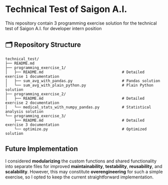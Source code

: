 # Technical Test of Saigon A.I.
This repository contain 3 programming exercise solution for the technical test of Saigon A.I. for developer intern position

## 🗂️ Repository Structure

```
technical_test/
├── README.md                           
├── programming_exercise_1/             
│   ├── README.md                                   # Detailed exercise 1 documentation
│   ├── sum_avg_with_pandas.py                      # Pandas solution
│   └── sum_avg_with_plain_python.py                # Plain Python solution
├── programming_exercise_2/             
│   ├── README.md                                   # Detailed exercise 2 documentation
│   └── medical_stats_with_numpy_pandas.py          # Statistical analysis solution
└── programming_exercise_3/             
    ├── README.md                                   # Detailed exercise 3 documentation
    └── optimize.py                                 # Optimized solution
```

## Future Implementation
I considered **modularizing** the custom functions and shared functionality into separate files for improved **maintainability**, **testability**, **reusability**, and **scalability**. However, this may constitute **overengineering** for such a simple exercise, so I opted to keep the current straightforward implementation.